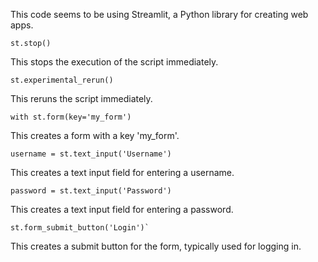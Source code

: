 This code seems to be using Streamlit, a Python library for creating web apps. 

    st.stop()
    
This stops the execution of the script immediately.

    st.experimental_rerun()
    
This reruns the script immediately.

    with st.form(key='my_form')
This creates a form with a key 'my_form'.

    username = st.text_input('Username')
This creates a text input field for entering a username.

    password = st.text_input('Password')
This creates a text input field for entering a password.

    st.form_submit_button('Login')`
This creates a submit button for the form, typically used for logging in.